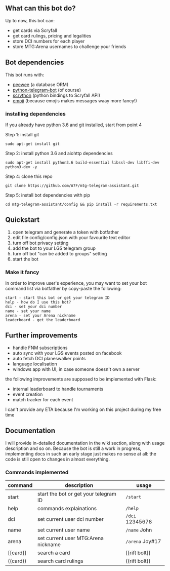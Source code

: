 ## What can this bot do?
Up to now, this bot can:
- get cards via Scryfall
- get card rulings, pricing and legalities
- store DCI numbers for each player
- store MTG:Arena usernames to challenge your friends

## Bot dependencies
This bot runs with:

- [peewee](https://github.com/coleifer/peewee) (a database ORM)
- [python-telegram-bot](https://github.com/python-telegram-bot/python-telegram-bot) (of course)
- [scrython](https://github.com/NandaScott/Scrython) (python bindings to Scryfall API)
- [emoji](https://github.com/carpedm20/emoji) (because emojis makes messages waay more fancy!)

### installing dependencies
If you already have python 3.6 and git installed, start from point 4

Step 1: install git 

`sudo apt-get install git`

Step 2: install python 3.6 and aiohttp dependencies

`sudo apt-get install python3.6 build-essential libssl-dev libffi-dev python3-dev -y`

Step 4: clone this repo 

`git clone https://github.com/A7F/mtg-telegram-assistant.git`

Step 5: install bot dependencies with pip

`cd mtg-telegram-assistant/config && pip install -r requirements.txt`

## Quickstart
1. open telegram and generate a token with botfather 
2. edit file config/config.json with your favourite text editor
3. turn off bot privacy setting
4. add the bot to your LGS telegram group
5. turn off bot "can be added to groups" setting
6. start the bot

### Make it fancy
In order to improve user's experience, you may want to set your bot command list via botfather by copy-paste the following:
```
start - start this bot or get your telegram ID
help - how do I use this bot?
dci - set your dci number
name - set your name
arena - set your Arena nickname
leaderboard - get the leaderboard
```

## Further improvements
- handle FNM subscriptions
- auto sync with your LGS events posted on facebook
- auto fetch DCI planeswalker points
- language localisation
- windows app with UI, in case someone doesn't own a server

the following improvements are supposed to be implemented with Flask:

- internal leaderboard to handle tournaments
- event creation
- match tracker for each event

I can't provide any ETA because I'm working on this project during my free time

## Documentation
I will provide in-detailed documentation in the wiki section, along with usage description and so on.
Because the bot is still a work in progress, implementing docs in such an early stage just makes no sense at all: the code
is still open to changes in almost everything. 

### Commands implemented
| command | description | usage |
| ------- | ----------- | ----- |
| start | start the bot or get your telegram ID | `/start` |
| help | commands explainations | `/help` |
| dci | set current user dci number | `/dci` 12345678 |
| name | set current user name | `/name` John |
| arena | set current user MTG:Arena nickname | `/arena` Joy#17 |
| [[card]] | search a card | [[rift bolt]] |
| ((card)) | search card rulings | ((rift bolt)) |